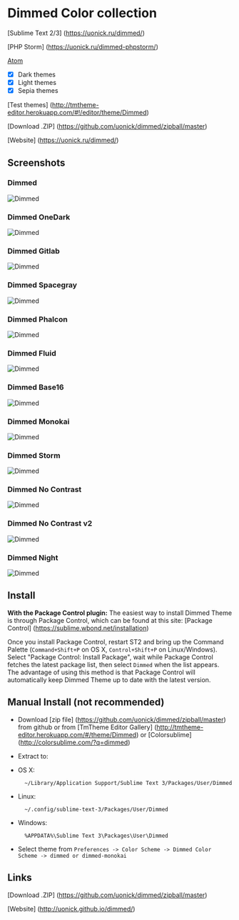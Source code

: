 # Dimmed Color collection

[Sublime Text 2/3] (https://uonick.ru/dimmed/)

[PHP Storm] (https://uonick.ru/dimmed-phpstorm/)

[Atom](https://uonick.ru/dimmed-dark-ocean-syntax/)


- [x] Dark themes
- [x] Light themes
- [x] Sepia themes

[Test themes] (http://tmtheme-editor.herokuapp.com/#!/editor/theme/Dimmed)

[Download .ZIP] (https://github.com/uonick/dimmed/zipball/master)

[Website] (https://uonick.ru/dimmed/)

## Screenshots

### Dimmed
![Dimmed](img/dimmed.png)


### Dimmed OneDark
![Dimmed](img/dimmed-onedark.png)

### Dimmed Gitlab
![Dimmed](img/dimmed-gitlab.png)


### Dimmed Spacegray
![Dimmed](img/dimmed-spacegray.png)

### Dimmed Phalcon
![Dimmed](img/dimmed-phalcon.png)


### Dimmed Fluid
![Dimmed](img/dimmed-fluid.png)


### Dimmed Base16
![Dimmed](img/dimmed-base16.png)


### Dimmed Monokai
![Dimmed](img/dimmed-monokai.png)


### Dimmed Storm
![Dimmed](img/dimmed-storm.png)


### Dimmed No Contrast
![Dimmed](img/dimmed-no-contrast.png)


### Dimmed No Contrast v2
![Dimmed](img/dimmed-no-contrast-v2.png)


### Dimmed Night
![Dimmed](img/dimmed-night.png)



## Install

**With the Package Control plugin:** The easiest way to install Dimmed Theme is through Package Control, which can be found at this site: [Package Control] (https://sublime.wbond.net/installation)

Once you install Package Control, restart ST2 and bring up the Command Palette (`Command+Shift+P` on OS X, `Control+Shift+P` on Linux/Windows). Select "Package Control: Install Package", wait while Package Control fetches the latest package list, then select `Dimmed`  when the list appears. The advantage of using this method is that Package Control will automatically keep Dimmed Theme up to date with the latest version.


## Manual Install (not recommended)

* Download  [zip file]  (https://github.com/uonick/dimmed/zipball/master) from github
 or from [TmTheme Editor Gallery] (http://tmtheme-editor.herokuapp.com/#/theme/Dimmed) or [Colorsublime] (http://colorsublime.com/?q=dimmed)
* Extract to:

* OS X:

        ~/Library/Application Support/Sublime Text 3/Packages/User/Dimmed

* Linux:

        ~/.config/sublime-text-3/Packages/User/Dimmed

* Windows:

        %APPDATA%\Sublime Text 3\Packages\User\Dimmed

* Select theme from `Preferences -> Color Scheme -> Dimmed Color Scheme -> dimmed or dimmed-monokai`

## Links

[Download .ZIP] (https://github.com/uonick/dimmed/zipball/master)

[Website] (http://uonick.github.io/dimmed/)

